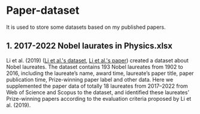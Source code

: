 # Paper-dataset
It is used to store some datasets based on my published papers.

## 1. 2017-2022 Nobel laurates in Physics.xlsx
Li et al. (2019) ([Li et al.'s dataset](https://dataverse.harvard.edu/dataset.xhtml?persistentId=doi:10.7910/DVN/6NJ5RN), [Li et al.'s paper](https://www.nature.com/articles/s41597-019-0033-6)) created a dataset about Nobel laureates. The dataset contains 193 Nobel laureates from 1902 to 2016, including the laureate’s name, award time, laureate’s paper title, paper publication time, Prize-winning paper label and other data. Here we supplemented the paper data of totally 18 laureates from 2017–2022 from Web of Science and Scopus to the dataset, and identified these laureates’ Prize-winning papers according to the evaluation criteria proposed by Li et al. (2019).


